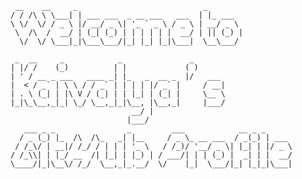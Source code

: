 <!--
**KaivalyaD/KaivalyaD** is a ✨ _special_ ✨ repository because its `README.md` (this file) appears on your GitHub profile.

Here are some ideas to get you started:

- 🔭 I’m currently working on ...
- 🌱 I’m currently learning ...
- 👯 I’m looking to collaborate on ...
- 🤔 I’m looking for help with ...
- 💬 Ask me about ...
- 📫 How to reach me: ...
- 😄 Pronouns: ...
- ⚡ Fun fact: ...
-->
````{verbatim}
 __    __     _                            _        
/ / /\ \ \___| | ___ ___  _ __ ___   ___  | |_ ___  
\ \/  \/ / _ \ |/ __/ _ \| '_ ` _ \ / _ \ | __/ _ \ 
 \  /\  /  __/ | (_| (_) | | | | | |  __/ | || (_) |
  \/  \/ \___|_|\___\___/|_| |_| |_|\___|  \__\___/ 
                                                    
 _  __     _            _               _       
| |/ /    (_)          | |             ( )      
| ' / __ _ ___   ____ _| |_   _  __ _  |/   ___ 
|  < / _` | \ \ / / _` | | | | |/ _` |     / __|
| . \ (_| | |\ V / (_| | | |_| | (_| |     \__ \
|_|\_\__,_|_| \_/ \__,_|_|\__, |\__,_|     |___/
                           __/ |                
                          |___/                 
   ___ _ _                _         ___            __ _ _      
  / _ (_) |_  /\  /\_   _| |__     / _ \_ __ ___  / _(_) | ___ 
 / /_\/ | __|/ /_/ / | | | '_ \   / /_)/ '__/ _ \| |_| | |/ _ \
/ /_\\| | |_/ __  /| |_| | |_) | / ___/| | | (_) |  _| | |  __/
\____/|_|\__\/ /_/  \__,_|_.__/  \/    |_|  \___/|_| |_|_|\___|
                                                               
````
